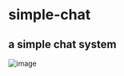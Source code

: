 
# simple-chat
##  a simple chat system



![image](https://user-images.githubusercontent.com/25606868/140687830-b4235a62-84ef-4d37-a063-9f34af4d13a2.png)

